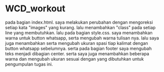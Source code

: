 # WCD_workout
pada bagian index.html. saya melakukan perubahan dengan mengoreksi setiap kata "images" yang kurang.
lalu menambahkan "class" pada setiap line yang membutuhkan.
lalu pada bagian style.css. saya menambahkan warna untuk button whatsapp, serta mengubah warna tulisan nya.
lalu saya juga menambahkan serta mengubah ukuran spasi tiap kalimat dengan button whatsapp sebelumnya.
serta pada bagian footer saya mengubah teks menjadi dibagian center.
serta saya juga menambahkan beberapa warna dan mengubah ukuran sesuai dengan yang dibutuhkan untuk pengumpulan tugas ini.
